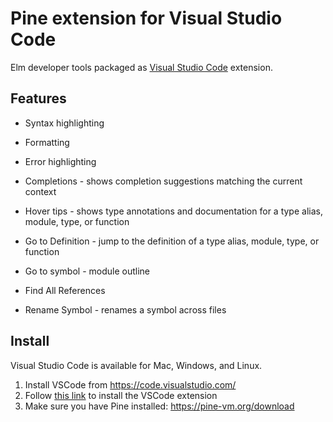 # Pine extension for Visual Studio Code

Elm developer tools packaged as [Visual Studio Code](https://code.visualstudio.com/) extension.

## Features

+ Syntax highlighting
+ Formatting
+ Error highlighting

+ Completions - shows completion suggestions matching the current context
+ Hover tips - shows type annotations and documentation for a type alias, module, type, or function
+ Go to Definition - jump to the definition of a type alias, module, type, or function
+ Go to symbol - module outline
+ Find All References
+ Rename Symbol - renames a symbol across files

## Install

Visual Studio Code is available for Mac, Windows, and Linux.

1. Install VSCode from <https://code.visualstudio.com/>
2. Follow [this link](https://marketplace.visualstudio.com/items?itemName=Pine.pine) to install the VSCode extension
3. Make sure you have Pine installed: <https://pine-vm.org/download>
